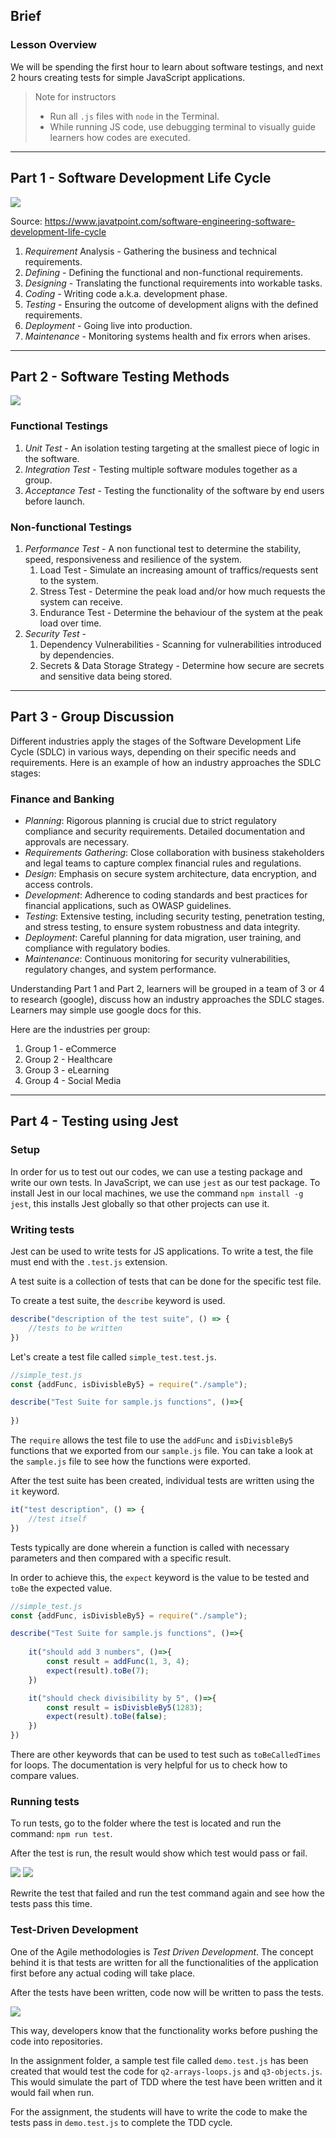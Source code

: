 ## Brief

### Lesson Overview

We will be spending the first hour to learn about software testings, and next 2 hours creating tests for simple JavaScript applications. 

> Note for instructors
> - Run all `.js` files with `node` in the Terminal.
> - While running JS code, use debugging terminal to visually guide learners how codes are executed.

---

## Part 1 - Software Development Life Cycle

<img src="./assets/sdlc.png" />

Source: https://www.javatpoint.com/software-engineering-software-development-life-cycle

1. *Requirement* Analysis - Gathering the business and technical requirements.
1. *Defining* - Defining the functional and non-functional requirements.
1. *Designing* - Translating the functional requirements into workable tasks.
1. *Coding* - Writing code a.k.a. development phase.
1. *Testing* - Ensuring the outcome of development aligns with the defined requirements.
1. *Deployment* - Going live into production.
1. *Maintenance* - Monitoring systems health and fix errors when arises.

---

## Part 2 - Software Testing Methods

<img src="./assets/test-diagram.png" />

### Functional Testings

1. *Unit Test* - An isolation testing targeting at the smallest piece of logic in the software.
2. *Integration Test* - Testing multiple software modules together as a group.
3. *Acceptance Test* - Testing the functionality of the software by end users before launch.

### Non-functional Testings

1. *Performance Test* - A non functional test to determine the stability, speed, responsiveness and resilience of the system.
    1. Load Test - Simulate an increasing amount of traffics/requests sent to the system.
    1. Stress Test - Determine the peak load and/or how much requests the system can receive.
    1. Endurance Test - Determine the behaviour of the system at the peak load over time.
1. *Security Test* -
    1. Dependency Vulnerabilities - Scanning for vulnerabilities introduced by dependencies.
    1. Secrets & Data Storage Strategy - Determine how secure are secrets and sensitive data being stored.
---

## Part 3 - Group Discussion

Different industries apply the stages of the Software Development Life Cycle (SDLC) in various ways, depending on their specific needs and requirements. Here is an example of how an industry approaches the SDLC stages:

### Finance and Banking
 - *Planning*: Rigorous planning is crucial due to strict regulatory compliance and security requirements. Detailed documentation and approvals are necessary.
- *Requirements Gathering*: Close collaboration with business stakeholders and legal teams to capture complex financial rules and regulations.
- *Design*: Emphasis on secure system architecture, data encryption, and access controls.
- *Development*: Adherence to coding standards and best practices for financial applications, such as OWASP guidelines.
- *Testing*: Extensive testing, including security testing, penetration testing, and stress testing, to ensure system robustness and data integrity.
- *Deployment*: Careful planning for data migration, user training, and compliance with regulatory bodies.
- *Maintenance*: Continuous monitoring for security vulnerabilities, regulatory changes, and system performance.

Understanding Part 1 and Part 2, learners will be grouped in a team of 3 or 4 to research (google), discuss how an industry approaches the SDLC stages. Learners may simple use google docs for this.

Here are the industries per group:
1. Group 1 - eCommerce
1. Group 2 - Healthcare
1. Group 3 - eLearning
1. Group 4 - Social Media

---

## Part 4 - Testing using Jest

### Setup

In order for us to test out our codes, we can use a testing package and write our own tests. In JavaScript, we can use `jest` as our test package. To install Jest in our local machines, we use the command `npm install -g jest`, this installs Jest globally so that other projects can use it.

### Writing tests

Jest can be used to write tests for JS applications. To write a test, the file must end with the `.test.js` extension.

A test suite is a collection of tests that can be done for the specific test file. 

To create a test suite, the `describe` keyword is used.
```js
describe("description of the test suite", () => {
    //tests to be written
})
```

Let's create a test file called `simple_test.test.js`.
```js
//simple_test.js
const {addFunc, isDivisbleBy5} = require("./sample");

describe("Test Suite for sample.js functions", ()=>{
    
})
```
The `require` allows the test file to use the `addFunc` and `isDivisbleBy5` functions that we exported from our `sample.js` file. You can take a look at the `sample.js` file to see how the functions were exported.

After the test suite has been created, individual tests are written using the `it` keyword.

```js
it("test description", () => {
    //test itself
})
```

Tests typically are done wherein a function is called with necessary parameters and then compared with a specific result. 

In order to achieve this, the `expect` keyword is the value to be tested and `toBe` the expected value.

```js
//simple_test.js
const {addFunc, isDivisbleBy5} = require("./sample");

describe("Test Suite for sample.js functions", ()=>{
    
    it("should add 3 numbers", ()=>{
        const result = addFunc(1, 3, 4);
        expect(result).toBe(7);
    })

    it("should check divisibility by 5", ()=>{
        const result = isDivisbleBy5(1283);
        expect(result).toBe(false);
    })
})
```

There are other keywords that can be used to test such as `toBeCalledTimes` for loops. The documentation is very helpful for us to check how to compare values.

### Running tests

To run tests, go to the folder where the test is located and run the command: `npm run test`.

After the test is run, the result would show which test would pass or fail. 

<img src="./assets/failed-unit-test.PNG">
<img src="./assets/failed-unit-test-2.PNG">

Rewrite the test that failed and run the test command again and see how the tests pass this time.

### Test-Driven Development
One of the Agile methodologies is *Test Driven Development*. The concept behind it is that tests are written for all the functionalities of the application first before any actual coding will take place. 

After the tests have been written, code now will be written to pass the tests.

<img src="https://raw.githubusercontent.com/mjhea0/flaskr-tdd/master/tdd.png">

This way, developers know that the functionality works before pushing the code into repositories.

In the assignment folder, a sample test file called `demo.test.js` has been created that would test the code for `q2-arrays-loops.js` and `q3-objects.js`. This would simulate the part of TDD where the test have been written and it would fail when run.

For the assignment, the students will have to write the code to make the tests pass in `demo.test.js` to complete the TDD cycle.
